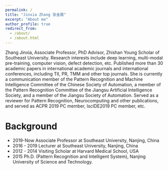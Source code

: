 ```yaml
---
permalink: /
title: "Jinxia Zhang 张金霞"
excerpt: "About me"
author_profile: true
redirect_from: 
  - /about/
  - /about.html
---
```


Zhang Jinxia, ​​Associate Professor, PhD Advisor, Zhishan Young Scholar of Southeast University. Research interests include deep learning, multi-modal pre-training, computer vision, defect detection, etc. Published more than 30 academic papers in international academic journals and international conferences, including TII, PR, TMM and other top journals. She is currently a communication member of the Pattern Recognition and Machine Intelligence Committee of the Chinese Society of Automation, a member of the Pattern Recognition Committee of the Jiangsu Artificial Intelligence Society, and a member of the Jiangsu Society of Automation. Served as a reviewer for Pattern Recognition, Neurocomputing and other publications, and served as ACPR 2019 PC member, IscIDE2019 PC member, etc.

Background
======
* 2019-Now      Associate Professor at Southeast University, Nanjing, China
* 2016 - 2019   Lecturer at Southeast University, Nanjing, China
* 2012 - 2014   Visiting Scholar at Harvard Medical School, USA
* 2015          Ph.D. (Pattern Recognition and Intelligent System), Nanjing University of Science and Technology.


